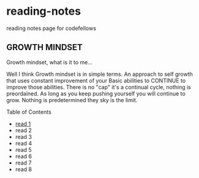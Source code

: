 # reading-notes
reading notes page for codefellows

## GROWTH MINDSET
Growth mindset, what is it to me...

Well I think Growth mindset is in simple terms. An approach to self growth that uses constant improvement of your Basic abilities to CONTINUE to improve those abilities. There is no "cap" it's a continual cycle, nothing is preordained. As long as you keep pushing yourself you will continue to grow. Nothing is predetermined they sky is the limit.

Table of Contents
* [read 1]()
* read 2
* read 3
* read 4
* read 5
* read 6
* read 7
* read 8

